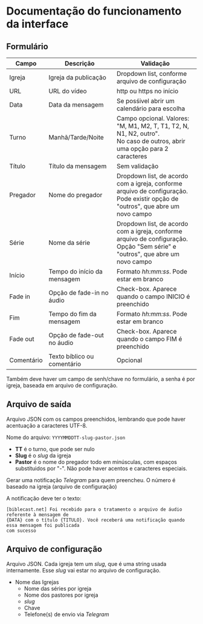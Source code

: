 # Documentação do funcionamento da interface

## Formulário

| Campo      | Descrição                   | Validação                                                                                                                           |
|------------|-----------------------------|-------------------------------------------------------------------------------------------------------------------------------------|
| Igreja     | Igreja da publicação        | Dropdown list, conforme arquivo de configuração                                                                                     |
| URL        | URL do vídeo                | http ou https no início                                                                                                             |
| Data       | Data da mensagem            | Se posśivel abrir um calendário para escolha                                                                                        |
| Turno      | Manhã/Tarde/Noite           | Campo opcional. Valores: "M, M1, M2, T, T1, T2, N, N1, N2, outro".<br/> No caso de outros, abrir uma opção para 2 caracteres        |
| Título     | Título da mensagem          | Sem validação                                                                                                                       |
| Pregador   | Nome do pregador            | Dropdown list, de acordo com a igreja, conforme arquivo de configuração.<br/>Pode existir opção de "outros", que abre um novo campo |
| Série      | Nome da série               | Dropdown list, de acordo com a igreja, conforme arquivo de configuração.<br/>Opção "Sem série" e "outros", que abre um novo campo   |
| Início     | Tempo do início da mensagem | Formato _hh:mm:ss_. Pode estar em branco                                                                                            |
| Fade in    | Opção de fade-in no áudio   | Check-box. Aparece quando o campo INICIO é preenchido                                                                               |
| Fim        | Tempo do fim da mensagem    | Formato _hh:mm:ss_. Pode estar em branco                                                                                            |
| Fade out   | Opção de fade-out no áudio  | Check-box. Aparece quando o campo FIM é preenchido                                                                                  |
| Comentário | Texto bíblico ou comentário | Opcional                                                                                                                            |

Também deve haver um campo de senh/chave no formulário, a senha é por igreja, baseada em arquivo de configuração.

## Arquivo de saída

Arquivo JSON com os campos preenchidos, lembrando que pode haver acentuação a caracteres UTF-8.

Nome do arquivo: ```YYYYMMDDTT-slug-pastor.json```

* **TT** é o turno, que pode ser nulo
* **Slug** é o _slug_ da igreja
* **Pastor** é o nome do pregador todo em minúsculas, com espaços substítuidos por "-". Não pode haver acentos e
caracteres especiais.

Gerar uma notificação _Telegram_ para quem preencheu. O número é baseado na igreja (arquivo de configuração)

A notificação deve ter o texto:
```text
[biblecast.net] Foi recebido para o tratamento o arquivo de áudio referente à mensagem de 
{DATA} com o título {TITULO}. Você receberá uma notificação quando essa mensagem foi publicada
com sucesso
```


## Arquivo de configuração

Arquivo JSON. Cada igreja tem um _slug_, que é uma string usada internamente. Esse _slug_ vai estar 
no arquivo de configuração.

* Nome das Igrejas
  * Nome das séries por igreja
  * Nome dos pastores por igreja
  * _slug_
  * Chave
  * Telefone(s) de envio via _Telegram_